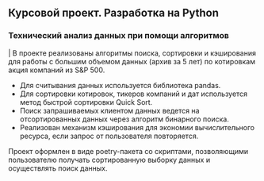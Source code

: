 ## Курсовой проект. Разработка на Python 

### Технический анализ данных при помощи алгоритмов

| В проекте реализованы алгоритмы поиска, сортировки и кэширования для работы с большим объемом данных (архив за 5 лет) по котировкам акция компаний из S&P 500.

- Для считывания данных используется библиотека pandas.
- Для сортировки котировок, тикеров компаний и дат используется метод быстрой сортировки Quick Sort.
- Поиск запрашиваемых клиентом данных ведется на отсортированных данных через алгоритм бинарного поиска.
- Реализован механизм кэширования для экономии вычислительного ресурса, если запрос от пользователя повторяется.

Проект оформлен в виде poetry-пакета со скриптами, позволяющими пользователю получать сортированную выборку данных и осуществлять поиск данных.


